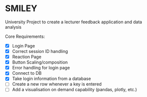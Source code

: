 # SMILEY
University Project to create a lecturer feedback application and data analysis 

Core Requirements:
- [x] Login Page
- [x] Correct session ID handling
- [x] Reaction Page
- [x] Button Scaling/composition
- [x] Error handling for login page
- [x] Connect to DB
- [x] Take login information from a database
- [ ] Create a new row whenever a key is entered
- [ ] Add a visualisation on demand capability (pandas, plotly, etc.)
